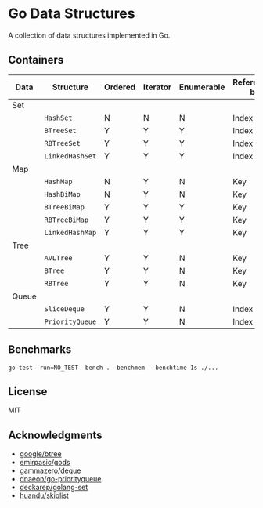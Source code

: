 # Go Data Structures

A collection of data structures implemented in Go.

## Containers

| **Data** | **Structure**   | **Ordered** | **Iterator** | **Enumerable** | **Referenced by** | **Implemented** |
| -------- | --------------- | ----------- | ------------ | -------------- | ----------------- | --------------- |
| Set      |                 |             |              |                |                   |                 |
|          | `HashSet`       | N           | N            | N              | Index             | Y               |
|          | `BTreeSet`      | Y           | Y            | Y              | Index             | Y               |
|          | `RBTreeSet`     | Y           | Y            | Y              | Index             | Y               |
|          | `LinkedHashSet` | Y           | Y            | Y              | Index             | Y               |
| Map      |                 |             |              |                |                   |                 |
|          | `HashMap`       | N           | Y            | N              | Key               | Y               |
|          | `HashBiMap`     | N           | Y            | N              | Key               | Y               |
|          | `BTreeBiMap`    | Y           | Y            | Y              | Key               | Y               |
|          | `RBTreeBiMap`   | Y           | Y            | Y              | Key               | Y               |
|          | `LinkedHashMap` | Y           | Y            | Y              | Key               | Y               |
| Tree     |                 |             |              |                |                   |                 |
|          | `AVLTree`       | Y           | Y            | N              | Key               | Y               |
|          | `BTree`         | Y           | Y            | N              | Key               | Y               |
|          | `RBTree`        | Y           | Y            | N              | Key               | Y               |
| Queue    |                 |             |              |                |                   |                 |
|          | `SliceDeque`    | Y           | Y            | N              | Index             | Y               |
|          | `PriorityQueue` | Y           | Y            | N              | Index             | Y               |

## Benchmarks

```shell
go test -run=NO_TEST -bench . -benchmem  -benchtime 1s ./...
```

## License

MIT

## Acknowledgments

- [google/btree](https://github.com/google/btree/tree/master)
- [emirpasic/gods](https://github.com/emirpasic/gods)
- [gammazero/deque](https://github.com/gammazero/deque)
- [dnaeon/go-priorityqueue](https://github.com/dnaeon/go-priorityqueue)
- [deckarep/golang-set](https://github.com/deckarep/golang-set)
- [huandu/skiplist](https://github.com/huandu/skiplist)
